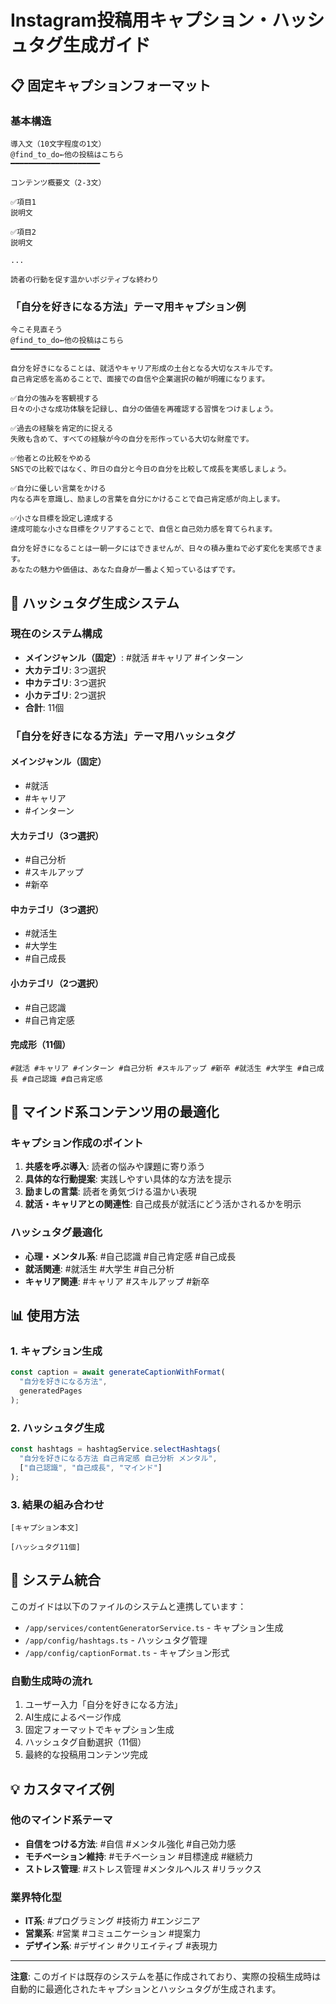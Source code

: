 # Instagram投稿用キャプション・ハッシュタグ生成ガイド

## 📋 固定キャプションフォーマット

### 基本構造
```
導入文（10文字程度の1文）
@find_to_do←他の投稿はこちら
━━━━━━━━━━━━━━━━━━━━

コンテンツ概要文（2-3文）

✅項目1
説明文

✅項目2
説明文

...

読者の行動を促す温かいポジティブな終わり
```

### 「自分を好きになる方法」テーマ用キャプション例

```
今こそ見直そう
@find_to_do←他の投稿はこちら
━━━━━━━━━━━━━━━━━━━━

自分を好きになることは、就活やキャリア形成の土台となる大切なスキルです。
自己肯定感を高めることで、面接での自信や企業選択の軸が明確になります。

✅自分の強みを客観視する
日々の小さな成功体験を記録し、自分の価値を再確認する習慣をつけましょう。

✅過去の経験を肯定的に捉える
失敗も含めて、すべての経験が今の自分を形作っている大切な財産です。

✅他者との比較をやめる
SNSでの比較ではなく、昨日の自分と今日の自分を比較して成長を実感しましょう。

✅自分に優しい言葉をかける
内なる声を意識し、励ましの言葉を自分にかけることで自己肯定感が向上します。

✅小さな目標を設定し達成する
達成可能な小さな目標をクリアすることで、自信と自己効力感を育てられます。

自分を好きになることは一朝一夕にはできませんが、日々の積み重ねで必ず変化を実感できます。
あなたの魅力や価値は、あなた自身が一番よく知っているはずです。
```

## 📱 ハッシュタグ生成システム

### 現在のシステム構成
- **メインジャンル（固定）**: #就活 #キャリア #インターン
- **大カテゴリ**: 3つ選択
- **中カテゴリ**: 3つ選択  
- **小カテゴリ**: 2つ選択
- **合計**: 11個

### 「自分を好きになる方法」テーマ用ハッシュタグ

#### メインジャンル（固定）
- #就活
- #キャリア
- #インターン

#### 大カテゴリ（3つ選択）
- #自己分析
- #スキルアップ
- #新卒

#### 中カテゴリ（3つ選択）
- #就活生
- #大学生
- #自己成長

#### 小カテゴリ（2つ選択）
- #自己認識
- #自己肯定感

#### 完成形（11個）
```
#就活 #キャリア #インターン #自己分析 #スキルアップ #新卒 #就活生 #大学生 #自己成長 #自己認識 #自己肯定感
```

## 🎯 マインド系コンテンツ用の最適化

### キャプション作成のポイント
1. **共感を呼ぶ導入**: 読者の悩みや課題に寄り添う
2. **具体的な行動提案**: 実践しやすい具体的な方法を提示
3. **励ましの言葉**: 読者を勇気づける温かい表現
4. **就活・キャリアとの関連性**: 自己成長が就活にどう活かされるかを明示

### ハッシュタグ最適化
- **心理・メンタル系**: #自己認識 #自己肯定感 #自己成長
- **就活関連**: #就活生 #大学生 #自己分析
- **キャリア関連**: #キャリア #スキルアップ #新卒

## 📊 使用方法

### 1. キャプション生成
```typescript
const caption = await generateCaptionWithFormat(
  "自分を好きになる方法",
  generatedPages
);
```

### 2. ハッシュタグ生成
```typescript
const hashtags = hashtagService.selectHashtags(
  "自分を好きになる方法 自己肯定感 自己分析 メンタル",
  ["自己認識", "自己成長", "マインド"]
);
```

### 3. 結果の組み合わせ
```
[キャプション本文]

[ハッシュタグ11個]
```

## 🔄 システム統合

このガイドは以下のファイルのシステムと連携しています：
- `/app/services/contentGeneratorService.ts` - キャプション生成
- `/app/config/hashtags.ts` - ハッシュタグ管理
- `/app/config/captionFormat.ts` - キャプション形式

### 自動生成時の流れ
1. ユーザー入力「自分を好きになる方法」
2. AI生成によるページ作成
3. 固定フォーマットでキャプション生成
4. ハッシュタグ自動選択（11個）
5. 最終的な投稿用コンテンツ完成

## 💡 カスタマイズ例

### 他のマインド系テーマ
- **自信をつける方法**: #自信 #メンタル強化 #自己効力感
- **モチベーション維持**: #モチベーション #目標達成 #継続力
- **ストレス管理**: #ストレス管理 #メンタルヘルス #リラックス

### 業界特化型
- **IT系**: #プログラミング #技術力 #エンジニア
- **営業系**: #営業 #コミュニケーション #提案力
- **デザイン系**: #デザイン #クリエイティブ #表現力

---

**注意**: このガイドは既存のシステムを基に作成されており、実際の投稿生成時は自動的に最適化されたキャプションとハッシュタグが生成されます。